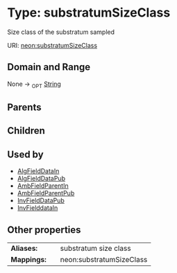 
# Type: substratumSizeClass


Size class of the substratum sampled

URI: [neon:substratumSizeClass](https://data.neonscience.org/substratumSizeClass)


## Domain and Range

None ->  <sub>OPT</sub> [String](types/String.md)

## Parents


## Children


## Used by

 * [AlgFieldDataIn](AlgFieldDataIn.md)
 * [AlgFieldDataPub](AlgFieldDataPub.md)
 * [AmbFieldParentIn](AmbFieldParentIn.md)
 * [AmbFieldParentPub](AmbFieldParentPub.md)
 * [InvFieldDataPub](InvFieldDataPub.md)
 * [InvFielddataIn](InvFielddataIn.md)

## Other properties

|  |  |  |
| --- | --- | --- |
| **Aliases:** | | substratum size class |
| **Mappings:** | | neon:substratumSizeClass |

